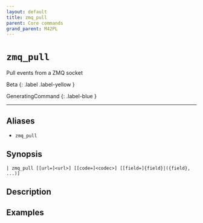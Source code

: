 ```yaml
---
layout: default
title: zmq_pull
parent: Core commands
grand_parent: M42PL
---
```


# `zmq_pull`

Pull events from a ZMQ socket

Beta
{: .label .label-yellow }

GeneratingCommand
{: .label-blue }

---


## Aliases

* `zmq_pull`

## Synopsis

```shell
| zmq_pull [[url=]<url>] [[code=]<codec>] [[field=]{field}|({field}, ...)]
```

## Description

## Examples

